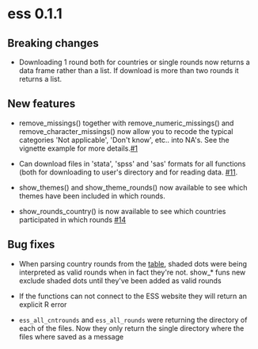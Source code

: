 # ess 0.1.1


## Breaking changes

* Downloading 1 round both for countries or single rounds now returns a data frame rather than a list. If download is more than two rounds it returns a list.

## New features

* remove_missings() together with remove_numeric_missings() and remove_character_missings() now allow you to recode the typical categories 'Not applicable', 'Don't know', etc.. into NA's. See the vignette example for more details.[#1](https://github.com/cimentadaj/ess/issues/1)

* Can download files in 'stata', 'spss' and 'sas' formats for all functions (both for downloading to user's directory and for reading data. [#11](https://github.com/cimentadaj/ess/issues/11).

* show_themes() and show_theme_rounds() now available to see which themes have been included in which rounds.

* show_rounds_country() is now available to see which countries participated in which rounds [#14](https://github.com/cimentadaj/ess/issues/14)

## Bug fixes

* When parsing country rounds from the [table](http://www.europeansocialsurvey.org/data/country_index.html), shaded dots were being interpreted as valid rounds when in fact they're not. show_* funs new exclude shaded dots until they've been added as valid rounds

* If the functions can not connect to the ESS website they will return an explicit R error

* `ess_all_cntrounds` and `ess_all_rounds` were returning the directory of each of the files. Now they only return the single directory where the files where saved as a message